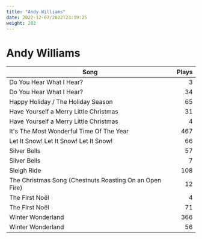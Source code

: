 ```yaml
---
title: "Andy Williams"
date: 2022-12-07/2022T23:19:25
weight: 202
---
```


# Andy Williams

 Song | Plays 
----- | -----:
Do You Hear What I Hear? | 3
Do You Hear What I Hear? | 34
Happy Holiday / The Holiday Season | 65
Have Yourself a Merry Little Christmas | 31
Have Yourself a Merry Little Christmas | 4
It's The Most Wonderful Time Of The Year | 467
Let It Snow! Let It Snow! Let It Snow! | 66
Silver Bells | 57
Silver Bells | 7
Sleigh Ride | 108
The Christmas Song (Chestnuts Roasting On an Open Fire) | 12
The First Noël | 4
The First Noël | 71
Winter Wonderland | 366
Winter Wonderland | 56

